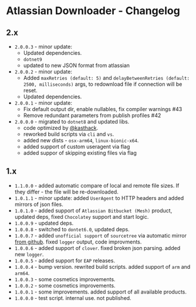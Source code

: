 # Atlassian Downloader - Changelog

## 2.x
* `2.0.0.3` - minor update:
    * Updated dependencies.
    * `dotnet9`
    * updated to new JSON format from atlassian
* `2.0.0.2` - minor update:
    * Added `maxRetries (default: 5)` and `delayBetweenRetries (default: 2500, milliseconds)` args, to redownload file if connection will be reset.
    * Updated dependencies.
* `2.0.0.1` - minor update:
    * Fix default output dir, enable nullables, fix compiler warnings #43
    * Remove redundant parameters from publish profiles #42
* `2.0.0.0` - migrated to `dotnet8` and updated libs. 
    * code optimized by [@kasthack](https://github.com/kasthack). 
    * reworked build scripts via `cli` and `vs`.
    * added new dists - `osx-arm64`, `linux-bionic-x64`.
    * added support of custom useragent via flag
    * added suppor of skipping existing files via flag
## 1.x
* `1.1.0.0` - added automatic compare of local and remote file sizes. If they differ - the file will be re-downloaded.
* `1.0.1.1` - minor update: added `UserAgent` to HTTP headers and added mirrors of json files.
* `1.0.1.0` - added support of `Atlassian Bitbucket (Mesh)` product, updated deps, fixed `Chocolatey` support and start logic.
* `1.0.0.9` - updated deps.
* `1.0.0.8` - switched to `dontet6.0`, updated deps.
* `1.0.0.7` - added `unofficial support`  of `sourcetree` via automatic mirror [from github](https://github.com/EpicMorg/atlassian-json). fixed `logger` output, code improvments.
* `1.0.0.6` - added support of `clover`. fixed broken json parsing. added new `logger`.
* `1.0.0.5` - added support for `EAP` releases.
* `1.0.0.4` - bump version. rewrited build scripts. added support of `arm` and `arm64`.
* `1.0.0.3` - some cosmetics improvements.
* `1.0.0.2` - some cosmetics improvements.
* `1.0.0.1` - some improvements. added support of all available products.
* `1.0.0.0` - test script. internal use. not published.
